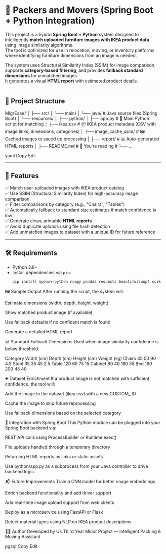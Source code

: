 # 🧳 Packers and Movers (Spring Boot + Python Integration)

This project is a hybrid **Spring Boot + Python** system designed to intelligently **match uploaded furniture images with IKEA product data** using image similarity algorithms.  
The tool is optimized for use in relocation, moving, or inventory platforms where identifying furniture dimensions from an image is needed.

The system uses Structural Similarity Index (SSIM) for image comparison, supports **category-based filtering**, and provides **fallback standard dimensions** for unmatched images.  
It generates a visual **HTML report** with estimated product details.

---

## 📁 Project Structure

MigrEase/
│
├── src/
│ └── main/
│ └── java/ # Java source files (Spring Boot)
│ └── resources/
│
├── python/
│ ├── app.py # 🧠 Main Python script for matching
│ ├── ikea.csv # 📦 IKEA product metadata (CSV with image links, dimensions, categories)
│ ├── image_cache_ssim/ # 🖼️ Cached images to speed up processing
│ ├── report/ # 📊 Auto-generated HTML reports
│
├── README.md # 📘 You're reading it
└── ...

yaml
Copy
Edit

---

## 🚀 Features

✅ Match user-uploaded images with IKEA product catalog  
✅ Use SSIM (Structural Similarity Index) for high-accuracy image comparison  
✅ Filter comparisons by category (e.g., "Chairs", "Tables")  
✅ Automatically fallback to standard size estimates if match confidence is low  
✅ Generate clean, printable **HTML reports**  
✅ Avoid duplicate uploads using file hash detection  
✅ Add unmatched images to dataset with a unique ID for future reference  

---

## 🛠️ Requirements

- Python 3.8+
- Install dependencies via `pip`:
  ```bash
  pip install opencv-python numpy pandas requests beautifulsoup4 scikit-image pillow
🖼️ Sample Output
After running the script, the system will:

Estimate dimensions (width, depth, height, weight)

Show matched product image (if available)

Use fallback defaults if no confident match is found

Generate a detailed HTML report

📊 Standard Fallback Dimensions
Used when image similarity confidence is below threshold.

Category	Width (cm)	Depth (cm)	Height (cm)	Weight (kg)
Chairs	45	50	90	4.5
Stool	35	35	45	2.5
Table	120	60	75	15
Cabinet	80	40	180	35
Bed	160	200	45	40

➕ Dataset Enrichment
If a product image is not matched with sufficient confidence, the tool will:

Add the image to the dataset (ikea.csv) with a new CUSTOM_<uuid> ID

Cache the image to skip future reprocessing

Use fallback dimensions based on the selected category

🤖 Integration with Spring Boot
This Python module can be plugged into your Spring Boot backend via:

REST API calls using ProcessBuilder or Runtime.exec()

File uploads handled through a temporary directory

Returning HTML reports as links or static assets

Use python/app.py as a subprocess from your Java controller to drive backend logic.

📬 Future Improvements
Train a CNN model for better image embeddings

Enrich backend functionality and add driver support

Add real-time image upload support from web clients

Deploy as a microservice using FastAPI or Flask

Detect material types using NLP on IKEA product descriptions

👨‍💻 Author
Developed by Us
Third Year Minor Project — Intelligent Packing & Moving Assistant

pgsql
Copy
Edit
